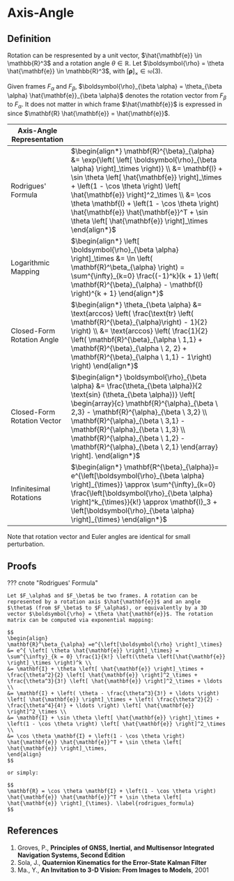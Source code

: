 # Axis-Angle

## Definition

Rotation can be respresented by a unit vector, $\hat{\mathbf{e}} \in \mathbb{R}^3$ and a rotation angle $\theta \in \mathbb{R}$. Let $\boldsymbol{\rho} = \theta \hat{\mathbf{e}} \in \mathbb{R}^3$, with $\left[ \boldsymbol{\rho} \right]_\times \in \mathfrak{so}(3)$. 

Given frames $F_\alpha$ and $F_\beta$, $\boldsymbol{\rho}_{\beta \alpha} = \theta_{\beta \alpha} \hat{\mathbf{e}}_{\beta \alpha}$ denotes the rotation vector from $F_\beta$ to $F_\alpha$. It does not matter in which frame $\hat{\mathbf{e}}$ is expressed in since $\mathbf{R} \hat{\mathbf{e}} = \hat{\mathbf{e}}$.

| Axis-Angle Representation | |
| ----- | --------------------------------------- |
|  Rodrigues' Formula | $\begin{align*} \mathbf{R}^{\beta}_{\alpha} &= \exp{\left( \left[ \boldsymbol{\rho}_{\beta \alpha} \right]_\times \right)} \\ &= \mathbf{I} + \sin \theta \left[ \hat{\mathbf{e}} \right]_\times + \left(1 - \cos \theta \right) \left[ \hat{\mathbf{e}} \right]^2_\times \\ &= \cos \theta \mathbf{I} + \left(1 - \cos \theta \right) \hat{\mathbf{e}} \hat{\mathbf{e}}^T + \sin \theta \left[ \hat{\mathbf{e}} \right]_\times \end{align*}$ |
| Logarithmic Mapping | $\begin{align*} \left[ \boldsymbol{\rho}_{\beta \alpha} \right]_\times &= \ln \left( \mathbf{R}^\beta_{\alpha} \right) = \sum^{\infty}_{k=0} \frac{(-1)^k}{k + 1} \left( \mathbf{R}^{\beta}_{\alpha} - \mathbf{I} \right)^{k + 1}  \end{align*}$ |
| Closed-Form Rotation Angle | $\begin{align*} \theta_{\beta \alpha} &= \text{arccos} \left( \frac{\text{tr} \left( \mathbf{R}^{\beta}_{\alpha}\right) - 1}{2} \right) \\ &= \text{arccos} \left( \frac{1}{2} \left( \mathbf{R}^{\beta}_{\alpha \ 1,1} + \mathbf{R}^{\beta}_{\alpha \ 2, 2} + \mathbf{R}^{\beta}_{\alpha \ 1,1} - 1\right) \right) \end{align*}$ |
| Closed-Form Rotation Vector | $\begin{align*} \boldsymbol{\rho}_{\beta \alpha} &= \frac{\theta_{\beta \alpha}}{2 \text{sin} (\theta_{\beta \alpha})} \left[ \begin{array}{c} \mathbf{R}^{\alpha}_{\beta \ 2,3} - \mathbf{R}^{\alpha}_{\beta \ 3,2} \\ \mathbf{R}^{\alpha}_{\beta \ 3,1} - \mathbf{R}^{\alpha}_{\beta \ 1,3} \\ \mathbf{R}^{\alpha}_{\beta \ 1,2} - \mathbf{R}^{\alpha}_{\beta \ 2,1} \end{array} \right]. \end{align*}$ |
| Infinitesimal Rotations | $\begin{align*} \mathbf{R^{\beta}_{\alpha}}=  e^{\left[\boldsymbol{\rho}_{\beta \alpha} \right]_{\times}} \approx  \sum^{\infty}_{k=0} \frac{\left[\boldsymbol{\rho}_{\beta \alpha} \right]^k_{\times}}{k!} \approx \mathbf{I}_3 + \left[\boldsymbol{\rho}_{\beta \alpha} \right]_{\times} \end{align*}$ |

Note that rotation vector and Euler angles are identical for small perturbation.

## Proofs

??? cnote "Rodrigues' Formula"

    Let $F_\alpha$ and $F_\beta$ be two frames. A rotation can be represented by a rotation axis $\hat{\mathbf{e}}$ and an angle $\theta$ (from $F_\beta$ to $F_\alpha$), or equivalently by a 3D vector $\boldsymbol{\rho} = \theta \hat{\mathbf{e}}$. The rotation matrix can be computed via exponential mapping:

    $$
    \begin{align}
    \mathbf{R}^\beta_{\alpha} =e^{\left[\boldsymbol{\rho} \right]_\times} &= e^{ \left[ \theta \hat{\mathbf{e}} \right]_\times} = \sum^{\infty}_{k = 0} \frac{1}{k!} \left(\theta \left[\hat{\mathbf{e}} \right]_\times \right)^k \\
    &= \mathbf{I} + \theta \left[ \hat{\mathbf{e}} \right]_\times + \frac{\theta^2}{2} \left[ \hat{\mathbf{e}} \right]^2_\times + 
    \frac{\theta^3}{3!} \left[ \hat{\mathbf{e}} \right]^2_\times + \ldots \\
    &= \mathbf{I} + \left( \theta - \frac{\theta^3}{3!} + \ldots \right) \left[ \hat{\mathbf{e}} \right]_\times + \left( \frac{\theta^2}{2} - \frac{\theta^4}{4!} + \ldots \right) \left[ \hat{\mathbf{e}} \right]^2_\times \\
    &= \mathbf{I} + \sin \theta \left[ \hat{\mathbf{e}} \right]_\times + \left(1 - \cos \theta \right) \left[ \hat{\mathbf{e}} \right]^2_\times \\
    &= \cos \theta \mathbf{I} + \left(1 - \cos \theta \right) \hat{\mathbf{e}} \hat{\mathbf{e}}^T + \sin \theta \left[ \hat{\mathbf{e}} \right]_\times,
    \end{align}
    $$

    or simply:

    $$
    \mathbf{R} = \cos \theta \mathbf{I} + \left(1 - \cos \theta \right) \hat{\mathbf{e}} \hat{\mathbf{e}}^T + \sin \theta \left[ \hat{\mathbf{e}} \right]_{\times}. \label{rodrigues_formula}
    $$

## References

   1. Groves, P., **Principles of GNSS, Inertial, and Multisensor Integrated Navigation Systems, Second Edition**
   2. Sola, J., **Quaternion Kinematics for the Error-State Kalman Filter**
   3. Ma., Y., **An Invitation to 3-D Vision: From Images to Models**, 2001
